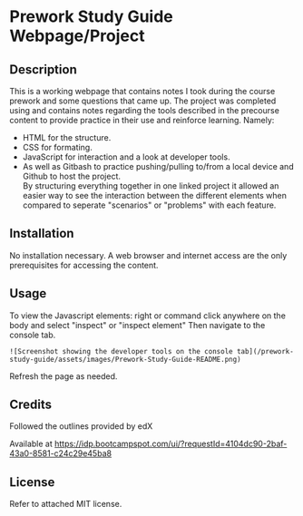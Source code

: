 # Prework Study Guide Webpage/Project

## Description

This is a working webpage that contains notes I took during the course prework and some questions that came up. The project was completed using and contains notes regarding the tools described in the precourse content to provide practice in their use and reinforce learning. 
Namely: 
+ HTML for the structure.
+ CSS for formating.
+ JavaScript for interaction and a look at developer tools.
+ As well as Gitbash to practice pushing/pulling to/from a local device and Github to host the project.  
By structuring everything together in one linked project it allowed an easier way to see the interaction between the different elements when compared to seperate "scenarios" or "problems" with each feature.

## Installation

No installation necessary.
A web browser and internet access are the only prerequisites for accessing the content.

## Usage

To view the Javascript elements: right or command click anywhere on the body and select "inspect" or "inspect element"
Then navigate to the console tab. 

```MD
![Screenshot showing the developer tools on the console tab](/prework-study-guide/assets/images/Prework-Study-Guide-README.png)
```

Refresh the page as needed.

## Credits

Followed the outlines provided by edX

Available at https://idp.bootcampspot.com/ui/?requestId=4104dc90-2baf-43a0-8581-c24c29e45ba8

## License

Refer to attached MIT license.

